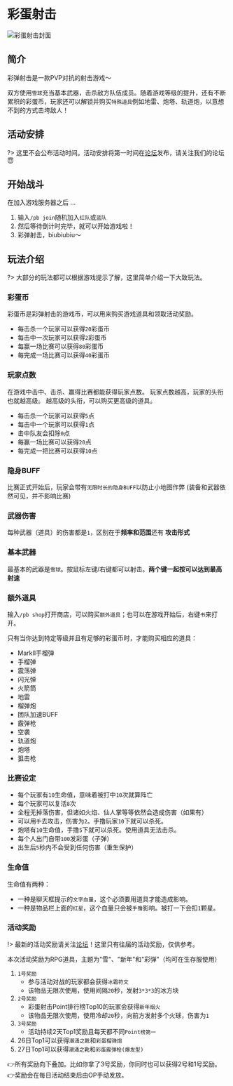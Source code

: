 # 彩蛋射击

![彩蛋射击封面](https://mimaru-jp.oss-ap-northeast-1.aliyuncs.com/images/pb-header.png)

## 简介

彩弹射击是一款PVP对抗的射击游戏～

双方使用`雪球`充当基本武器，击杀敌方队伍成员。随着游戏等级的提升，还有不断累积的彩蛋币，玩家还可以解锁并购买`特殊道具`例如地雷、炮塔、轨道炮，以意想不到的方式击垮敌人！

## 活动安排

?> 这里不会公布活动时间。活动安排将第一时间在[论坛][bbs]发布，请关注我们的论坛😇

## 开始战斗

在加入游戏服务器之后 ...

1. 输入`/pb join`随机加入`红队`或`蓝队`
2. 然后等待倒计时完毕，就可以开始游戏啦！
3. 彩弹射击，biubiubiu～

## 玩法介绍

?> 大部分的玩法都可以根据游戏提示了解，这里简单介绍一下大致玩法。

### 彩蛋币

彩蛋币是彩弹射击的游戏币，可以用来购买游戏道具和领取活动奖励。

- 每击杀一个玩家可以获得`20`彩蛋币
- 每击中一次玩家可以获得`2`彩蛋币
- 每赢一场比赛可以获得`80`彩蛋币
- 每完成一场比赛可以获得`40`彩蛋币

### 玩家点数

在游戏中击中、击杀、赢得比赛都能获得玩家点数。
玩家点数越高，玩家的头衔也就越高级。
越高级的头衔，可以购买更高级的道具。

- 每击杀一个玩家可以获得`5`点
- 每击中一个玩家可以获得`1`点
- 击中队友会扣除`0`点
- 每赢一场比赛可以获得`20`点
- 每完成一把比赛可以获得`10`点

### 隐身BUFF

比赛正式开始后，玩家会带有`无限时长的隐身BUFF`以防止小地图作弊 (装备和武器依然可见，并不影响比赛)

### 武器伤害

每种武器（道具）的伤害都是`1`，区别在于**频率和范围**还有 **攻击形式**

### 基本武器

最基本的武器是`雪球`。按鼠标左键/右键都可以射击。**两个键一起按可以达到最高射速**

### 额外道具

输入`/pb shop`打开商店，可以购买`额外道具`；也可以在游戏开始后，右键`书`来打开。

只有当你达到特定等级并且有足够的彩蛋币时，才能购买相应的道具：

- MarkII手榴弹
- 手榴弹
- 震荡弹
- 闪光弹
- 火箭筒
- 地雷
- 榴弹炮
- 团队加速BUFF
- 霰弹枪
- 空袭
- 轨道炮
- 炮塔
- 狙击枪

### 比赛设定

- 每个玩家有`10`生命值，意味着被打中`10`次就算阵亡
- 每个玩家可以复活`8`次
- 全程无掉落伤害，但诸如火焰、仙人掌等等依然会造成伤害（如果有）
- 可以用`手`去攻击，伤害为`2`。手撸玩家`10`下就可以杀死。
- 炮塔有`10`生命值，手撸`5`下就可以杀死。使用道具无法击杀。
- 每个人出门自带`100`发彩蛋（子弹）
- 出生后`5`秒内不会受到任何伤害（重生保护）

### 生命值

生命值有两种：

- 一种是聊天框提示的`文字血量`，这个必须要用道具才能造成影响。
- 一种是物品栏上面的`红星`，这个血量只会被`手撸`影响。被打一下会扣`1`颗星。

### 活动奖励

!> 最新的活动奖励请关注[论坛][bbs]！这里只有往届的活动奖励，仅供参考。

本次活动奖励为RPG道具，主题为"雪"、"新年"和"彩弹"（均可在生存服使用）

1. `1号奖励`
   - 参与活动对战的玩家都会获得`冰霜符文`
   - 该物品无限次使用，使用间隔`20`秒，发射`3*3*3`的冰方块
2. `2号奖励`
   - 彩蛋射击Point排行榜Top10的玩家会获得`新年烟火`
   - 该物品无限次使用，使用冷却`20`秒，向前方发射多个火球，伤害为`1`
3. `3号奖励`
   - 活动持续2天Top1奖励且每天都不同`Point榜第一`
4. 26日Top1可以获得`潮涌之靴`和`彩蛋榴弹炮`
5. 27日Top1可以获得`潮涌之靴`和`彩蛋霰弹枪(爆发型)`

👉所有奖励向下叠加。比如你拿了3号奖励，你同时也可以获得2号和1号奖励。  
👉奖励会在每日活动结束后由OP手动发放。

[bbs]: https://bbs.mewcraft.cc
